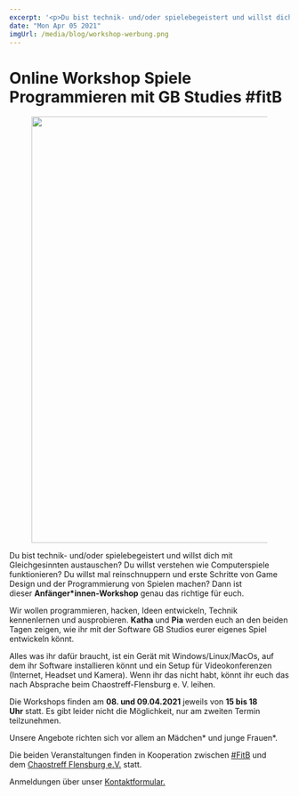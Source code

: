 ```yaml
---
excerpt: '<p>Du bist technik- und/oder spielebegeistert und willst dich mit Gleichgesinnten austauschen? Du willst verstehen wie Computerspiele funktionieren? Du willst mal reinschnuppern und erste Schritte von Game Design und der Programmierung <a href="https://chaostreff-flensburg.de/2021/online-workshop-spiele-programmieren-mit-gb-studies-fitb/" class="more-link">[&hellip;]</a></p>'
date: "Mon Apr 05 2021"
imgUrl: /media/blog/workshop-werbung.png
---
```

# Online Workshop Spiele Programmieren mit GB Studies #fitB


<figure class="wp-block-image size-large"><img loading="lazy" width="767" height="767" src="/media/blog/uploads/workshop-werbung.png" alt="" class="wp-image-1520" srcset="https://chaostreff-flensburg.de/wp-content/uploads/2021/04/workshop-werbung.png 767w, https://chaostreff-flensburg.de/wp-content/uploads/2021/04/workshop-werbung-300x300.png 300w, https://chaostreff-flensburg.de/wp-content/uploads/2021/04/workshop-werbung-150x150.png 150w, https://chaostreff-flensburg.de/wp-content/uploads/2021/04/workshop-werbung-500x500.png 500w" sizes="(max-width: 767px) 100vw, 767px" /></figure>



<p>Du bist technik- und/oder spielebegeistert und willst dich mit Gleichgesinnten austauschen? Du willst verstehen wie Computerspiele funktionieren? Du willst mal reinschnuppern und erste Schritte von Game Design und der Programmierung von Spielen machen? Dann ist dieser&nbsp;<strong>Anfänger*innen-Workshop</strong>&nbsp;genau das richtige für euch.</p>



<p>Wir wollen programmieren, hacken, Ideen entwickeln, Technik kennenlernen und ausprobieren.&nbsp;<strong>Katha</strong>&nbsp;und&nbsp;<strong>Pia</strong>&nbsp;werden euch an den beiden Tagen zeigen, wie ihr mit der Software GB Studios eurer eigenes Spiel entwickeln könnt.</p>



<p>Alles was ihr dafür braucht, ist ein Gerät mit Windows/Linux/MacOs, auf dem ihr Software installieren könnt und ein Setup für Videokonferenzen (Internet, Headset und Kamera). Wenn ihr das nicht habt, könnt ihr euch das nach Absprache beim Chaostreff-Flensburg e. V. leihen.</p>



<p>Die Workshops finden am&nbsp;<strong>08. und 09.04.2021</strong>&nbsp;jeweils von&nbsp;<strong>15 bis 18 Uhr</strong>&nbsp;statt. Es gibt leider nicht die Möglichkeit, nur am zweiten Termin teilzunehmen.</p>



<p>Unsere Angebote richten sich vor allem an Mädchen* und junge Frauen*.</p>



<p>Die beiden Veranstaltungen finden in Kooperation zwischen <a href="https://fitb.esfl.de/" data-type="URL" data-id="https://fitb.esfl.de/">#FitB</a> und dem&nbsp;<a href="https://chaostreff-flensburg.de/">Chaostreff Flensburg e.V.</a>&nbsp;statt.</p>



<p>Anmeldungen über unser&nbsp;<a href="https://fitb.esfl.de/kontakt.html">Kontaktformular.</a></p>

